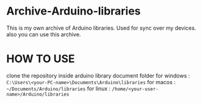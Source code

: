 # Archive-Arduino-libraries

This is my own archive of Arduino libraries.
Used for sync over my devices.
also you can use this archive.

# HOW TO USE

clone the repository inside arduino library document folder
for windows : `C:\Users\<your-PC-name>\Documents\Arduino\libraries`
for macos : `~/Documents/Arduino/libraries`
for linux : `/home/<your-user-name>/Arduino/libraries`
